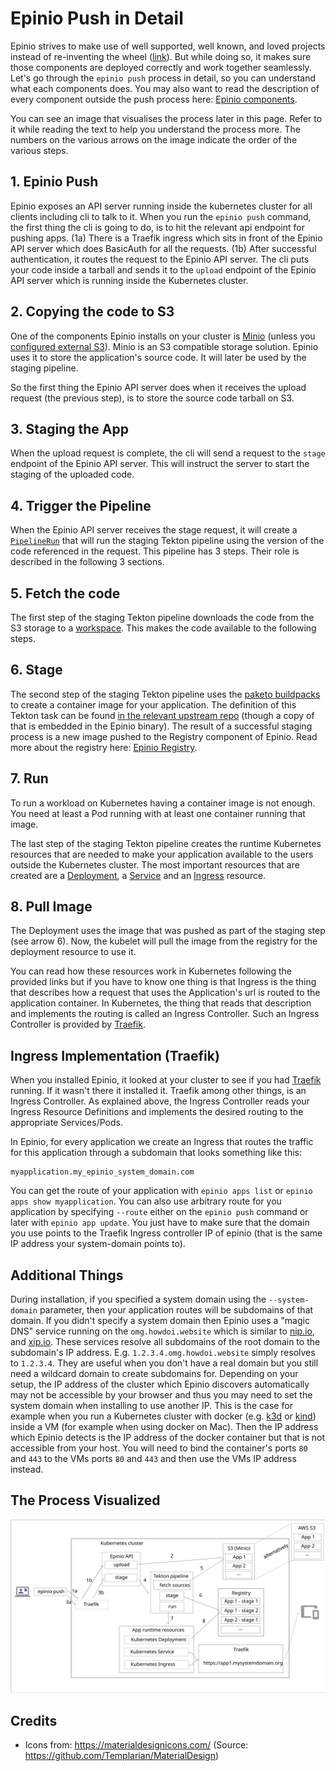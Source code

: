 # Epinio Push in Detail

Epinio strives to make use of well supported, well known, and loved projects instead of re-inventing the wheel ([link](principles.md#guidelines-soft-principles)).
But while doing so, it makes sure those components are deployed correctly and work together seamlessly. Let's go through the `epinio push` process in detail,
so you can understand what each components does. You may also want to read the description of every component outside the push process here: [Epinio components](advanced.md#epinio-installed-components).

You can see an image that visualises the process later in this page. Refer to it while reading the text to help you understand the process more.
The numbers on the various arrows on the image indicate the order of the various steps.

## 1. Epinio Push

Epinio exposes an API server running inside the kubernetes cluster for all clients including cli to talk to it. When you run the `epinio push` command, the first thing the cli is going to do, is to hit the relevant api endpoint for pushing apps. (1a) There is a Traefik ingress which sits in front of the Epinio API server which does BasicAuth for all the requests. (1b) After successful authentication, it routes the request to the Epinio API server. The cli puts your code inside a tarball and sends it to the `upload` endpoint of the Epinio API server which is running inside the Kubernetes cluster.

## 2. Copying the code to S3

One of the components Epinio installs on your cluster is [Minio](https://min.io/) (unless you [configured external S3](../howtos/setup-external-s3.md)).
Minio is an S3 compatible storage solution. Epinio uses it to store the application's source code. It will later be used by the staging pipeline.

So the first thing the Epinio API server does when it receives the upload request (the previous step), is to store the source code tarball on S3.

## 3. Staging the App

When the upload request is complete, the cli will send a request to the `stage` endpoint of the Epinio API server. This will instruct the server to start the staging of the uploaded code.

## 4. Trigger the Pipeline

When the Epinio API server receives the stage request, it will create a [`PipelineRun`](https://github.com/tektoncd/pipeline/blob/main/docs/pipelineruns.md) that will run the staging Tekton pipeline using the version of the code referenced in the request. This pipeline has 3 steps. Their role is described in the following 3 sections.

## 5. Fetch the code

The first step of the staging Tekton pipeline downloads the code from the S3 storage to a [workspace](https://github.com/tektoncd/pipeline/blob/main/docs/workspaces.md). This makes the code available to the following steps.

## 6. Stage

The second step of the staging Tekton pipeline uses the [paketo buildpacks](https://paketo.io/) to create a container image for your application. The definition of this Tekton task can be found [in the relevant upstream repo](https://github.com/tektoncd/catalog/tree/main/task/buildpacks/0.2) (though a copy of that is embedded in the Epinio binary).
The result of a successful staging process is a new image pushed to the Registry component of Epinio. Read more about the registry here: [Epinio Registry](../explanations/advanced.md#container-registry).

## 7. Run

To run a workload on Kubernetes having a container image is not enough. You need at least a Pod running with at least one container running that image.

The last step of the staging Tekton pipeline creates the runtime Kubernetes resources that are needed to make your application available to the users outside the Kubernetes cluster. The most important resources that are created are a [Deployment](https://kubernetes.io/docs/concepts/workloads/controllers/deployment/), a [Service](https://kubernetes.io/docs/concepts/services-networking/service/) and an [Ingress](https://kubernetes.io/docs/concepts/services-networking/ingress/) resource.

## 8. Pull Image

The Deployment uses the image that was pushed as part of the staging step (see arrow 6). Now, the kubelet will pull the image from the registry for the deployment resource to use it.

You can read how these resources work in Kubernetes following the provided links but if you have to know one thing is that Ingress is the thing that describes how a request that uses the Application's url is routed to the application container. In Kubernetes, the thing that reads that description and implements the routing is called an Ingress Controller. Such an Ingress Controller is provided by [Traefik](https://doc.traefik.io/traefik/providers/kubernetes-ingress/).

## Ingress Implementation (Traefik)

When you installed Epinio, it looked at your cluster to see if you had [Traefik](https://doc.traefik.io/traefik/providers/kubernetes-ingress/) running. If it wasn't there it installed it. Traefik among other things, is an Ingress Controller. As explained above, the Ingress Controller reads your Ingress Resource Definitions and implements the desired routing to the appropriate Services/Pods.

In Epinio, for every application we create an Ingress that routes the traffic for this application through a subdomain that looks something like this:

```
myapplication.my_epinio_system_domain.com
```

You can get the route of your application with `epinio apps list` or `epinio apps show myapplication`. You can also use arbitrary route for you application by specifying `--route` either on the `epinio push` command or later with `epinio app update`. You just have to make sure that the domain you use points to the Traefik Ingress controller IP of epinio (that is the same IP address your system-domain points to).

## Additional Things

During installation, if you specified a system domain using the `--system-domain` parameter, then your application routes will be subdomains of that domain.
If you didn't specify a system domain then Epinio uses a "magic DNS" service running on the `omg.howdoi.website` which is similar to [nip.io](https://nip.io/), and [xip.io](http://xip.io/).
These services resolve all subdomains of the root domain to the subdomain's IP address. E.g. `1.2.3.4.omg.howdoi.website` simply resolves to `1.2.3.4`. They are useful when you don't have a real domain but you still need a wildcard domain to create subdomains for. Depending on your setup, the IP address of the cluster which Epinio discovers automatically may not be accessible by your browser and thus you may need to set the system domain when installing to use another IP. This is the case for example when you run a Kubernetes cluster with docker (e.g. [k3d](https://k3d.io/) or [kind](https://github.com/kubernetes-sigs/kind)) inside a VM (for example when using docker on Mac). Then the IP address which Epinio detects is the IP address of the docker container but that is not accessible from your host. You will need to bind the container's ports `80` and `443` to the VMs ports `80` and `443` and then use the VMs IP address instead.


## The Process Visualized

![epinio-push-detailed](epinio-push-detailed.svg?raw=true "Epinio push")

## Credits

- Icons from: https://materialdesignicons.com/ (Source: https://github.com/Templarian/MaterialDesign)

